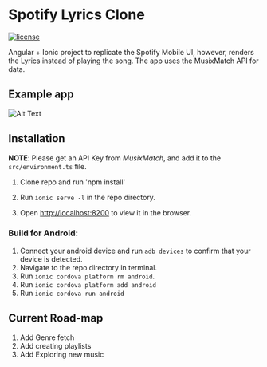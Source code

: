
# Spotify Lyrics Clone

  

[![license](https://img.shields.io/github/license/mashape/apistatus.svg)]()

  

Angular + Ionic project to replicate the Spotify Mobile UI, however, renders the Lyrics instead of playing the song. The app uses the MusixMatch API for data.

  

## Example app

  

![Alt Text](https://media.giphy.com/media/ekvgZ28zJ62JlBzRv9/giphy.gif)

  

## Installation

**NOTE**: Please get an API Key from *MusixMatch*, and add it to the `src/environment.ts` file.
1. Clone repo and run 'npm install'

2. Run `ionic serve -l` in the repo directory.

3. Open [http://localhost:8200](http://localhost:8200) to view it in the browser.

  ### Build for Android:
  1. Connect your android device and run `adb devices` to confirm that your device is detected.
  2. Navigate to the repo directory in terminal.
  3. Run `ionic cordova platform rm android`.
  4. Run `ionic cordova platform add android`
  5. Run `ionic cordova run android`

## Current Road-map
1. Add Genre fetch
2. Add creating playlists
3. Add Exploring new music